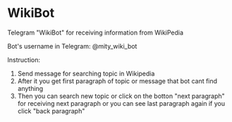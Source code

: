 # WikiBot
Telegram "WikiBot" for receiving information from WikiPedia

Bot's username in Telegram: @mity_wiki_bot

Instruction: 
1. Send message for searching topic in Wikipedia
2. After it you get first paragraph of topic or message that bot cant find anything
3. Then you can search new topic or click on the botton "next paragraph" for receiving next paragraph or 
you can see last paragraph again if you click "back paragraph"
